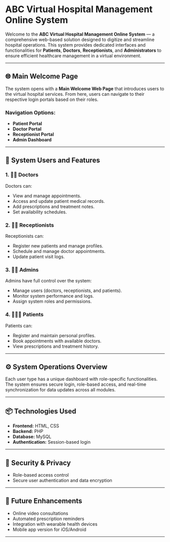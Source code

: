 # ABC Virtual Hospital Management Online System

Welcome to the **ABC Virtual Hospital Management Online System** — a comprehensive web-based solution designed to digitize and streamline hospital operations. This system provides dedicated interfaces and functionalities for **Patients**, **Doctors**, **Receptionists**, and **Administrators** to ensure efficient healthcare management in a virtual environment.

---

## 🌐 Main Welcome Page

The system opens with a **Main Welcome Web Page** that introduces users to the virtual hospital services. From here, users can navigate to their respective login portals based on their roles.

### Navigation Options:
- **Patient Portal**
- **Doctor Portal**
- **Receptionist Portal**
- **Admin Dashboard**

---

## 👥 System Users and Features

### 1. 👨‍⚕️ Doctors
Doctors can:
- View and manage appointments.
- Access and update patient medical records.
- Add prescriptions and treatment notes.
- Set availability schedules.

### 2. 🧑‍💼 Receptionists
Receptionists can:
- Register new patients and manage profiles.
- Schedule and manage doctor appointments.
- Update patient visit logs.

### 3. 👨‍💻 Admins
Admins have full control over the system:
- Manage users (doctors, receptionists, and patients).
- Monitor system performance and logs.
- Assign system roles and permissions.

### 4. 🧑‍🤝‍🧑 Patients
Patients can:
- Register and maintain personal profiles.
- Book appointments with available doctors.
- View prescriptions and treatment history.


---

## ⚙️ System Operations Overview

Each user type has a unique dashboard with role-specific functionalities. The system ensures secure login, role-based access, and real-time synchronization for data updates across all modules.

---

## 📦 Technologies Used
- **Frontend:** HTML, CSS
- **Backend:** PHP
- **Database:** MySQL 
- **Authentication:** Session-based login

---

## 🔐 Security & Privacy
- Role-based access control
- Secure user authentication and data encryption

---

## 🚀 Future Enhancements
- Online video consultations
- Automated prescription reminders
- Integration with wearable health devices
- Mobile app version for iOS/Android

---



 
